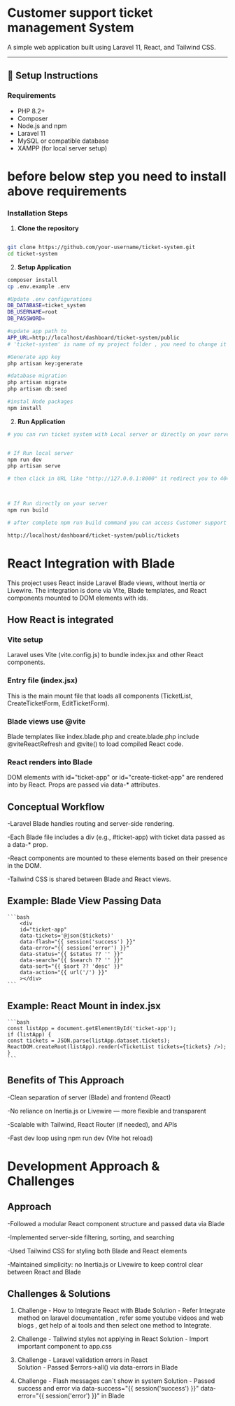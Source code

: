 # Customer support ticket management System

A simple web application built using Laravel 11, React, and Tailwind CSS.

---

## 🚀 Setup Instructions

### Requirements

- PHP 8.2+
- Composer
- Node.js and npm
- Laravel 11
- MySQL or compatible database
- XAMPP (for local server setup)

# before below step you need to install above requirements 

### Installation Steps

1. **Clone the repository**

```bash

git clone https://github.com/your-username/ticket-system.git
cd ticket-system
```

2. **Setup Application**
```bash
composer install
cp .env.example .env

#Update .env configurations
DB_DATABASE=ticket_system
DB_USERNAME=root
DB_PASSWORD=

#update app path to
APP_URL=http://localhost/dashboard/ticket-system/public
# 'ticket-system' is name of my project folder , you need to change it according to your folder

#Generate app key
php artisan key:generate

#database migration
php artisan migrate
php artisan db:seed

#instal Node packages
npm install

```
2. **Run Application**

```bash
# you can run ticket system with Local server or directly on your server


# If Run local server
npm run dev
php artisan serve

# then click in URL like "http://127.0.0.1:8000" it redirect you to 404 browser page then u need to add "/tickets" end of that url like "http://127.0.0.1:8000/tickets" it redirect you to main page of Customer support ticket system and now you can acess all features of system.



# If Run directly on your server
npm run build

# after complete npm run build command you can access Customer support ticket system with your APP_URL but you need to add "/tickets" end of url , my url like below

http://localhost/dashboard/ticket-system/public/tickets


```

# React Integration with Blade
This project uses React inside Laravel Blade views, without Inertia or Livewire. The integration is done via Vite, Blade templates, and React components mounted to DOM elements with ids.


## How React is integrated

### Vite setup
Laravel uses Vite (vite.config.js) to bundle index.jsx and other React components.

### Entry file (index.jsx)
This is the main mount file that loads all components (TicketList, CreateTicketForm, EditTicketForm).

### Blade views use @vite
Blade templates like index.blade.php and create.blade.php include @viteReactRefresh and @vite() to load compiled React code.

### React renders into Blade
DOM elements with id="ticket-app" or id="create-ticket-app" are rendered into by React. Props are passed via data-* attributes.



## Conceptual Workflow
-Laravel Blade handles routing and server-side rendering.

-Each Blade file includes a div (e.g., #ticket-app) with ticket data passed as a data-* prop.

-React components are mounted to these elements based on their presence in the DOM.

-Tailwind CSS is shared between Blade and React views.


## Example: Blade View Passing Data
    ```bash
        <div
        id="ticket-app"
        data-tickets='@json($tickets)'
        data-flash="{{ session('success') }}"
        data-error="{{ session('error') }}"
        data-status="{{ $status ?? '' }}"
        data-search="{{ $search ?? '' }}"
        data-sort="{{ $sort ?? 'desc' }}"
        data-action="{{ url('/') }}"
        ></div>
    ```

## Example: React Mount in index.jsx
    ```bash
    const listApp = document.getElementById('ticket-app');
    if (listApp) {
    const tickets = JSON.parse(listApp.dataset.tickets);
    ReactDOM.createRoot(listApp).render(<TicketList tickets={tickets} />);
    }
    ```


## Benefits of This Approach

-Clean separation of server (Blade) and frontend (React)

-No reliance on Inertia.js or Livewire — more flexible and transparent

-Scalable with Tailwind, React Router (if needed), and APIs

-Fast dev loop using npm run dev (Vite hot reload)


# Development Approach & Challenges

## Approach

-Followed a modular React component structure and passed data via Blade

-Implemented server-side filtering, sorting, and searching

-Used Tailwind CSS for styling both Blade and React elements

-Maintained simplicity: no Inertia.js or Livewire to keep control clear between React and Blade

## Challenges & Solutions

1) Challenge - How to Integrate React with Blade
   Solution  - Refer Integrate method on laravel documentation , refer some youtube videos and web blogs , get help of ai tools and then select one method to Integrate.

2) Challenge - Tailwind styles not applying in React
   Solution  - Import important component to app.css

3) Challenge - Laravel validation errors in React	
   Solution  - Passed $errors->all() via data-errors in Blade

4) Challenge -  Flash messages can`t show in system
   Solution  -  Passed success and error  via data-success="{{ session('success') }}" 
            data-error="{{ session('error') }}" in Blade 





